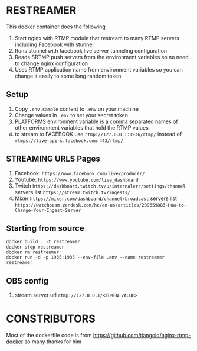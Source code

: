 RESTREAMER
==========

This docker container does the following

1. Start nginx with RTMP module that restream to many RTMP servers including Facebook with stunnel
1. Runs stunnel with facebook live server tunneling configuration
1. Reads SRTMP push servers from the environment variables so no need to change nginx configuration
1. Uses RTMP application name from environment variables so you can change it easily to some long random token

## Setup

1. Copy `.env.sample` content to `.env` on your machine
1. Change values in `.env` to set your secret token
1. PLATFORMS environment variable is a comma separated names of other environment variables that hold the RTMP values
1. to stream to FACEBOOK use `rtmp://127.0.0.1:1936/rtmp/` instead of `rtmps://live-api-s.facebook.com:443/rtmp/`

## STREAMING URLS Pages

1. Facebook: `https://www.facebook.com/live/producer/`
1. Youtube: `https://www.youtube.com/live_dashboard`
1. Twitch `https://dashboard.twitch.tv/u/internalerr/settings/channel` servers list `https://stream.twitch.tv/ingests/`
1. Mixer `https://mixer.com/dashboard/channel/broadcast` servers list `https://watchbeam.zendesk.com/hc/en-us/articles/209659883-How-to-Change-Your-Ingest-Server`


## Starting from source

```
docker build . -t restreamer
docker stop restreamer
docker rm restreamer
docker run -d -p 1935:1935 --env-file .env --name restreamer restreamer
```

## OBS config

1. stream server url `rtmp://127.0.0.1/<TOKEN VALUE>`

# CONSTRIBUTORS

Most of the dockerfile code is from https://github.com/tiangolo/nginx-rtmp-docker so many thanks for him
